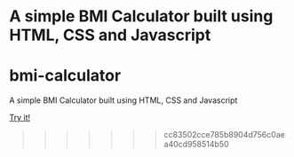 A simple BMI Calculator built using HTML, CSS and Javascript
=======
# bmi-calculator
A simple BMI Calculator built using HTML, CSS and Javascript

[Try it!](https://luizferrazz.github.io/bmi-calculator/)
>>>>>>> cc83502cce785b8904d756c0aea40cd958514b50
